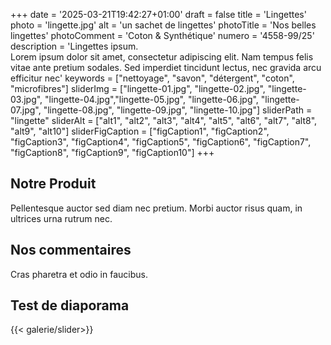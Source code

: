 +++
date = '2025-03-21T19:42:27+01:00'
draft = false
title = 'Lingettes'
photo = 'lingette.jpg'
alt = 'un sachet de lingettes'
photoTitle = 'Nos belles lingettes'
photoComment = 'Coton & Synthétique'
numero = '4558-99/25'
description = 'Lingettes ipsum.<br>Lorem ipsum dolor sit amet, consectetur adipiscing elit. Nam tempus felis vitae ante pretium sodales. Sed imperdiet tincidunt lectus, nec gravida arcu efficitur nec'
keywords = ["nettoyage", "savon", "détergent", "coton", "microfibres"]
sliderImg = ["lingette-01.jpg", "lingette-02.jpg", "lingette-03.jpg", "lingette-04.jpg","lingette-05.jpg", "lingette-06.jpg", "lingette-07.jpg", "lingette-08.jpg", "lingette-09.jpg", "lingette-10.jpg"]
sliderPath = "lingette"
sliderAlt = ["alt1", "alt2", "alt3", "alt4", "alt5", "alt6", "alt7", "alt8", "alt9", "alt10"]
sliderFigCaption = ["figCaption1", "figCaption2", "figCaption3", "figCaption4", "figCaption5", "figCaption6", "figCaption7", "figCaption8", "figCaption9", "figCaption10"]
+++

## Notre Produit
Pellentesque auctor sed diam nec pretium. Morbi auctor risus quam, in ultrices urna rutrum nec. 
## Nos commentaires
Cras pharetra et odio in faucibus. 

## Test de diaporama
{{< galerie/slider>}}